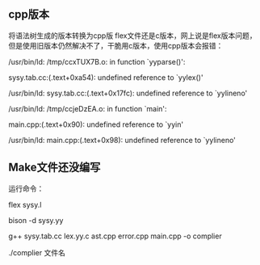 ## cpp版本
将语法树生成的版本转换为cpp版
flex文件还是c版本，网上说是flex版本问题，但是使用旧版本仍然解决不了，干脆用c版本，使用cpp版本会报错：

/usr/bin/ld: /tmp/ccxTUX7B.o: in function `yyparse()':

sysy.tab.cc:(.text+0xa54): undefined reference to `yylex()'

/usr/bin/ld: sysy.tab.cc:(.text+0x17fc): undefined reference to `yylineno'

/usr/bin/ld: /tmp/ccjeDzEA.o: in function `main':

main.cpp:(.text+0x90): undefined reference to `yyin'

/usr/bin/ld: main.cpp:(.text+0x98): undefined reference to `yylineno'


## Make文件还没编写
运行命令：

flex sysy.l

bison -d sysy.yy

g++ sysy.tab.cc lex.yy.c ast.cpp error.cpp main.cpp -o complier

./complier 文件名


